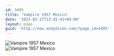 ```yaml
---
id: 3495
title: 'Vampire 1957 Mexico'
date: '2023-03-17T13:45:41+00:00'
layout: page
guid: 'http://new.andydixon.com/?page_id=3495'
---
```


![Vampire 1957 Mexico](https://i0.wp.com/assets.g8x2.ldn.idrivee2-23.com/posters/Vampire%201957%20Mexico%2001.jpg?w=1200&ssl=1 "Vampire 1957 Mexico")  
![Vampire 1957 Mexico](https://i0.wp.com/assets.g8x2.ldn.idrivee2-23.com/posters/Vampire%201957%20Mexico%2002.jpg?w=1200&ssl=1 "Vampire 1957 Mexico")
